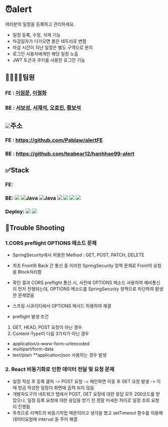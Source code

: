 # ⏰alert
여러분의 일정을 등록하고 관리하세요.  

- 일정 등록, 수정, 삭제 기능
- 마감일자가 다가오면 붉은 테두리로 변함
- 마감 시간이 지난 일정은 별도 구역으로 분리
- 로그인 사용자에게만 해당 일정 노출
- JWT 토큰과 쿠키를 사용한 로그인 기능



## 👨‍👨‍👧‍👦팀원
### FE : [이원문](https://github.com/dnjsans), [이철화](https://github.com/Pablaw)
### BE : [서보성](https://github.com/teabear12), [서재석](https://github.com/suhjaesuk), [오호진](https://github.com/1Tsw0rd), [황보석](https://github.com/seok6086)

## <img src="https://img.shields.io/badge/GitHub-000000.svg?&style=for-the-badge&logo=GitHub&logoColor=white">주소
### FE : https://github.com/Pablaw/alertFE
### BE : https://github.com/teabear12/hanhhae99-alert

## ✅Stack
### FE: 

### BE: <img src="https://img.shields.io/badge/Swagger-green?style=for-the-badge&logo=Swagger&logoColor=white"/> <img alt="Java" src ="https://img.shields.io/badge/Java-007396.svg?&style=for-the-badge&logo=Java&logoColor=white"/> <img alt="Java" src ="https://img.shields.io/badge/H2 Database-007396.svg?&style=for-the-badge&logo=Java&logoColor=white"/> <img src="https://img.shields.io/badge/Spring Boot-6DB33F.svg?&style=for-the-badge&logo=Spring Boot&logoColor=white"> <img src="https://img.shields.io/badge/Spring Security-6DB33F.svg?&style=for-the-badge&logo=Spring Security&logoColor=white"> <img src="https://img.shields.io/badge/JWT-000000.svg?&style=for-the-badge&logo=JSON Web Tokens&logoColor=white"> <img src="https://img.shields.io/badge/Gradle-02303A.svg?&style=for-the-badge&logo=Gradle&logoColor=white">

### Deploy: <img src="https://img.shields.io/badge/Amazon EC2-yellow?style=for-the-badge&logo=Amazon EC2&logoColor=white"> <img src="https://img.shields.io/badge/Amazon EC2-yellow?style=for-the-badge&logo=Amazon S3&logoColor=white">

## 📌Trouble Shooting

### 1.CORS preflight OPTIONS 메소드 문제
- SpringSecurity에서 허용한 Method : GET, POST, PATCH, DELETE
- 최초 Front와 Back 간 통신 중 이러한 SpringSecurity 정책 문제로 Front의 요청을 Block처리함
- 확인 결과 CORS preflight 통신 시, 사전에 OPTIONS 메소드 사용하여 예비통신이 먼저 진행되는데,
  OPTIONS 메소드를 SpringSecurity 정책으로 차단하여 발생한 문제였음
-  스프링 시큐리티에서 OPTIONS 메서드 허용하여 해결

-  preflight 발생 조건
  1) GET, HEAD, POST 요청이 아닌 경우
  2) Content-Type이 다음 3가지가 아닌 경우
  - application/x-www-form-urlencoded
  - multipart/form-data
  - text/plain
  **application/json 사용하는 경우 발생

### 2. React 비동기화로 인한 데이터 전달 및 요청 문제
- 일정 작성 후 등록 클릭 -> POST 요청 -> 메인화면 이동 후 GET 요청 발생 -> 이때 방금 작성한 일정이 화면에 출력 되지 않음
- 개발자도구의 네트워크 탭에서 POST, GET 요청에 대한 응답 모두 200코드를 받았으나,
  일정 등록 요청에 대한 응답을 받기 전 정말 미세한 차이로 일정 조회 요청이 진행됨
- 추측으로 리액트의 비동기작업 때문이라고 생각을 했고 setTimeout 함수를 이용해 데이터요청에 interval 을 주어 해결
